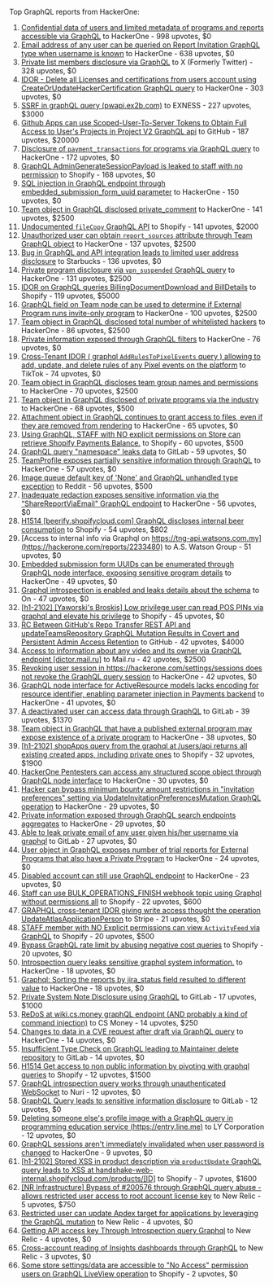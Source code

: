 Top GraphQL reports from HackerOne:

1. [Confidential data of users and limited metadata of programs and reports accessible via GraphQL](https://hackerone.com/reports/489146) to HackerOne - 998 upvotes, $0
2. [Email address of any user can be queried on Report Invitation GraphQL type when username is known](https://hackerone.com/reports/792927) to HackerOne - 638 upvotes, $0
3. [Private list members disclosure via GraphQL](https://hackerone.com/reports/885539) to X (Formerly Twitter) - 328 upvotes, $0
4. [IDOR - Delete all Licenses and certifications from users account using CreateOrUpdateHackerCertification GraphQL query](https://hackerone.com/reports/2122671) to HackerOne - 303 upvotes, $0
5. [SSRF in graphQL query (pwapi.ex2b.com)](https://hackerone.com/reports/1864188) to EXNESS - 227 upvotes, $3000
6. [Github Apps can use Scoped-User-To-Server Tokens to Obtain Full Access to User's Projects in Project V2 GraphQL api](https://hackerone.com/reports/1711938) to GitHub - 187 upvotes, $20000
7. [Disclosure of `payment_transactions` for programs via GraphQL query](https://hackerone.com/reports/707433) to HackerOne - 172 upvotes, $0
8. [GraphQL AdminGenerateSessionPayload is leaked to staff with no permission](https://hackerone.com/reports/898528) to Shopify - 168 upvotes, $0
9. [SQL injection in GraphQL endpoint through embedded_submission_form_uuid parameter](https://hackerone.com/reports/435066) to HackerOne - 150 upvotes, $0
10. [Team object in GraphQL disclosed private_comment](https://hackerone.com/reports/978143) to HackerOne - 141 upvotes, $2500
11. [Undocumented `fileCopy` GraphQL API](https://hackerone.com/reports/981472) to Shopify - 141 upvotes, $2000
12. [Unauthorized user can obtain `report_sources` attribute through Team GraphQL object](https://hackerone.com/reports/770209) to HackerOne - 137 upvotes, $2500
13. [Bug in GraphQL and API integration leads to limited user address disclosure](https://hackerone.com/reports/473742) to Starbucks - 136 upvotes, $0
14. [Private program disclosure via `vpn_suspended` GraphQL query](https://hackerone.com/reports/715192) to HackerOne - 131 upvotes, $2500
15. [IDOR on GraphQL queries BillingDocumentDownload and BillDetails](https://hackerone.com/reports/2207248) to Shopify - 119 upvotes, $5000
16. [GraphQL field on Team node can be used to determine if External Program runs invite-only program](https://hackerone.com/reports/877642) to HackerOne - 100 upvotes, $2500
17. [Team object in GraphQL disclosed total number of whitelisted hackers](https://hackerone.com/reports/342978) to HackerOne - 86 upvotes, $2500
18. [Private information exposed through GraphQL filters](https://hackerone.com/reports/645299) to HackerOne - 76 upvotes, $0
19. [Cross-Tenant IDOR ( graphql `AddRulesToPixelEvents` query ) allowing to add, update, and delete rules of any Pixel events on the platform](https://hackerone.com/reports/984965) to TikTok - 74 upvotes, $0
20. [Team object in GraphQL discloses team group names and permissions](https://hackerone.com/reports/343464) to HackerOne - 70 upvotes, $2500
21. [Team object in GraphQL disclosed of private programs via the industry](https://hackerone.com/reports/707406) to HackerOne - 68 upvotes, $500
22. [Attachment object in GraphQL continues to grant access to files, even if they are removed from rendering](https://hackerone.com/reports/1132606) to HackerOne - 65 upvotes, $0
23. [Using GraphQL, STAFF with NO explicit permissions on Store can retrieve Shopify Payments Balance.](https://hackerone.com/reports/417170) to Shopify - 60 upvotes, $500
24. [GraphQL query "namespace" leaks data](https://hackerone.com/reports/614355) to GitLab - 59 upvotes, $0
25. [TeamProfile exposes partially sensitive information through GraphQL](https://hackerone.com/reports/389600) to HackerOne - 57 upvotes, $0
26. [Image queue default key of 'None' and GraphQL unhandled type exception](https://hackerone.com/reports/996041) to Reddit - 56 upvotes, $500
27. [Inadequate redaction exposes sensitive information via the “ShareReportViaEmail" GraphQL endpoint](https://hackerone.com/reports/2357012) to HackerOne - 56 upvotes, $0
28. [H1514 [beerify.shopifycloud.com] GraphQL discloses internal beer consumption](https://hackerone.com/reports/419883) to Shopify - 54 upvotes, $802
29. [Access to internal info via Graphql on https://tng-api.watsons.com.my](https://hackerone.com/reports/2233480) to A.S. Watson Group  - 51 upvotes, $0
30. [Embedded submission form UUIDs can be enumerated through GraphQL node interface, exposing sensitive program details](https://hackerone.com/reports/447930) to HackerOne - 49 upvotes, $0
31. [Graphql introspection is enabled and leaks details about the schema](https://hackerone.com/reports/1132803) to On  - 47 upvotes, $0
32. [[h1-2102] [Yaworski's Broskis] Low privilege user can read POS PINs via graphql and elevate his privilege](https://hackerone.com/reports/1091303) to Shopify - 45 upvotes, $0
33. [RC Between GitHub's Repo Transfer REST API and updateTeamsRepository GraphQL Mutation Results in Covert and Persistent Admin Access Retention](https://hackerone.com/reports/2216036) to GitHub - 42 upvotes, $4000
34. [Access to information about any video and its owner via GraphQL endpoint [dictor.mail.ru]](https://hackerone.com/reports/924914) to Mail.ru - 42 upvotes, $2500
35. [Revoking user session in https://hackerone.com/settings/sessions does not revoke the GraphQL query session](https://hackerone.com/reports/417382) to HackerOne - 42 upvotes, $0
36. [GraphQL node interface for ActiveResource models lacks encoding for resource identifier, enabling parameter injection in Payments backend](https://hackerone.com/reports/800231) to HackerOne - 41 upvotes, $0
37. [A deactivated user can access data through GraphQL](https://hackerone.com/reports/1192460) to GitLab - 39 upvotes, $1370
38. [Team object in GraphQL that have a published external program may expose existence of a private program](https://hackerone.com/reports/347937) to HackerOne - 38 upvotes, $0
39. [[h1-2102] shopApps query from the graphql at /users/api returns all existing created apps, including private ones](https://hackerone.com/reports/1085332) to Shopify - 32 upvotes, $1900
40. [HackerOne Pentesters can access any structured scope object through GraphQL node interface](https://hackerone.com/reports/781150) to HackerOne - 30 upvotes, $0
41. [Hacker can bypass minimum bounty amount restrictions in "invitation preferences" setting via UpdateInvitationPreferencesMutation GraphQL operation](https://hackerone.com/reports/981036) to HackerOne - 29 upvotes, $0
42. [Private information exposed through GraphQL search endpoints aggregates](https://hackerone.com/reports/1838329) to HackerOne - 29 upvotes, $0
43. [Able to leak private email of any user given his/her username via graphql](https://hackerone.com/reports/972355) to GitLab - 27 upvotes, $0
44. [User object in GraphQL exposes number of trial reports for External Programs that also have a Private Program](https://hackerone.com/reports/350964) to HackerOne - 24 upvotes, $0
45. [Disabled account can still use GraphQL endpoint](https://hackerone.com/reports/608656) to HackerOne - 23 upvotes, $0
46. [Staff  can use BULK_OPERATIONS_FINISH webhook topic using Graphql without permissions all](https://hackerone.com/reports/1350095) to Shopify - 22 upvotes, $600
47. [GRAPHQL cross-tenant IDOR giving write access thought the operation UpdateAtlasApplicationPerson](https://hackerone.com/reports/1066203) to Stripe - 21 upvotes, $0
48. [STAFF member with NO Explicit permissions can view `ActivityFeed` via GraphQL](https://hackerone.com/reports/528940) to Shopify - 20 upvotes, $500
49. [Bypass GraphQL rate limit by abusing negative cost queries](https://hackerone.com/reports/481518) to Shopify - 20 upvotes, $0
50. [Introspection query leaks sensitive graphql system information.](https://hackerone.com/reports/291531) to HackerOne - 18 upvotes, $0
51. [Graphql: Sorting the reports by jira_status field resulted to different value](https://hackerone.com/reports/955286) to HackerOne - 18 upvotes, $0
52. [Private System Note Disclosure using GraphQL](https://hackerone.com/reports/633001) to GitLab - 17 upvotes, $1000
53. [ReDoS at wiki.cs.money graphQL endpoint (AND probably a kind of command injection)](https://hackerone.com/reports/1000567) to CS Money - 14 upvotes, $250
54. [Changes to data in a CVE request after draft via GraphQL query](https://hackerone.com/reports/813300) to HackerOne - 14 upvotes, $0
55. [Insufficient Type Check on GraphQL leading to Maintainer delete repository](https://hackerone.com/reports/858671) to GitLab - 14 upvotes, $0
56. [H1514 Get access to non public information by pivoting with graphql queries](https://hackerone.com/reports/423388) to Shopify - 12 upvotes, $1500
57. [GraphQL introspection query works through unauthenticated WebSocket](https://hackerone.com/reports/862835) to Nuri - 12 upvotes, $0
58. [GraphQL Query leads to sensitive information disclosure](https://hackerone.com/reports/985124) to GitLab - 12 upvotes, $0
59. [Deleting someone else's profile image with a GraphQL query in programming education service (https://entry.line.me)](https://hackerone.com/reports/952095) to LY Corporation - 12 upvotes, $0
60. [GraphQL sessions aren't immediately invalidated when user password is changed](https://hackerone.com/reports/283847) to HackerOne - 9 upvotes, $0
61. [[h1-2102] Stored XSS in product description via `productUpdate` GraphQL query leads to XSS at handshake-web-internal.shopifycloud.com/products/[ID]](https://hackerone.com/reports/1085546) to Shopify - 7 upvotes, $1600
62. [[NR Infrastructure] Bypass of #200576 through GraphQL query abuse - allows restricted user access to root account license key](https://hackerone.com/reports/276174) to New Relic - 5 upvotes, $750
63. [Restricted user can update Apdex target for applications by leveraging the GraphQL mutation](https://hackerone.com/reports/776449) to New Relic - 4 upvotes, $0
64. [Getting API access key Through  Introspection query Graphql](https://hackerone.com/reports/969456) to New Relic - 4 upvotes, $0
65. [Cross-account reading of Insights dashboards through GraphQL](https://hackerone.com/reports/765565) to New Relic - 3 upvotes, $0
66. [Some store settings/data are accessible to "No Access" permission users on GraphQL LiveView operation](https://hackerone.com/reports/409973) to Shopify - 2 upvotes, $0
